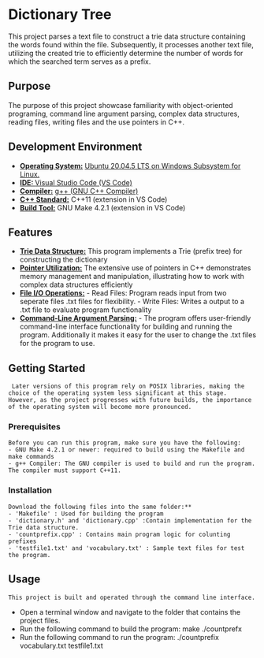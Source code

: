 # Dictionary Tree
This project parses a text file to construct a trie data structure containing the words found within the file. Subsequently, it processes another text file, utilizing the created trie to efficiently determine the number of words for which the searched term serves as a prefix.

## Purpose
The purpose of this project showcase familiarity with object-oriented programing, command line argument parsing, complex data structures, reading files, writing files and the use pointers in C++. 

## Development Environment
- **<u>Operating System:</u>** [Ubuntu 20.04.5 LTS on Windows Subsystem for Linux.](https://ubuntu.com/tutorials/install-ubuntu-on-wsl2-on-windows-10#1-overview)
- **<u>IDE: </u>**[Visual Studio Code (VS Code)](https://code.visualstudio.com/download)
- **<u>Compiler:</u>** [g++ (GNU C++ Compiler)](https://gcc.gnu.org/)
- **<u>C++ Standard:</u>** C++11 (extension in VS Code)
- **<u>Build Tool:</u>** GNU Make 4.2.1 (extension in VS Code)

## Features
 - **<u>Trie Data Structure:</u>** This program implements a Trie (prefix tree) for constructing the dictionary
 - **<u>Pointer Utilization:</u>** The extensive use of pointers in C++ demonstrates memory management and manipulation, illustrating how to work with complex data structures efficiently
 - **<u>File I/O Operations:</u>** - Read Files: Program reads input from two seperate files .txt files for flexibility. - Write Files: Writes a output to a .txt file to evaluate program functionality
 - **<u>Command-Line Argument Parsing:</u>** - The program offers user-friendly command-line interface functionality for building and running the program. Additionally it makes it easy for the user to change the .txt files for the program to use.


## Getting Started
     Later versions of this program rely on POSIX libraries, making the choice of the operating system less significant at this stage. However, as the project progresses with future builds, the importance of the operating system will become more pronounced.

### Prerequisites

    Before you can run this program, make sure you have the following:
    - GNU Make 4.2.1 or newer: required to build using the Makefile and make commands
    - g++ Compiler: The GNU compiler is used to build and run the program. The compiler must support C++11.

### Installation
    Download the following files into the same folder:**
    - 'Makefile' : Used for building the program
    - 'dictionary.h' and 'dictionary.cpp' :Contain implementation for the Trie data structure.
    - 'countprefix.cpp' : Contains main program logic for colunting prefixes
    - 'testfile1.txt' and 'vocabulary.txt' : Sample text files for test the program.
## Usage
    This project is built and operated through the command line interface.
 - Open a terminal window and navigate to the folder that contains the project files. 
 - Run the following command to build the program:
    make ./countprefx
- Run the following command to run the program:
    ./countprefix vocabulary.txt testfile1.txt


